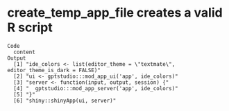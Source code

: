 # create_temp_app_file creates a valid R script

    Code
      content
    Output
      [1] "ide_colors <- list(editor_theme = \"textmate\", editor_theme_is_dark = FALSE)"
      [2] "ui <- gptstudio:::mod_app_ui('app', ide_colors)"                              
      [3] "server <- function(input, output, session) {"                                 
      [4] "  gptstudio:::mod_app_server('app', ide_colors)"                              
      [5] "}"                                                                            
      [6] "shiny::shinyApp(ui, server)"                                                  

